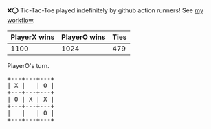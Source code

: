 :x::o: Tic-Tac-Toe played indefinitely by github action runners! See [my workflow](.github/workflows/play.yaml).

|PlayerX wins|PlayerO wins|Ties|
|-|-|-|
|1100|1024|479|

PlayerO's turn.

<pre>
+---+---+---+
| X |   | O |
+---+---+---+
| O | X | X |
+---+---+---+
|   |   | O |
+---+---+---+
</pre>